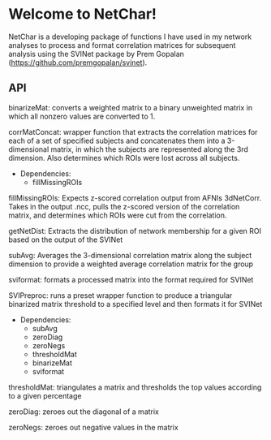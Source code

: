 # Welcome to NetChar!

NetChar is a developing package of functions I have used in my network analyses to process and format correlation matrices for subsequent analysis using the SVINet package by Prem Gopalan (https://github.com/premgopalan/svinet). 

## API

binarizeMat: converts a weighted matrix to a binary unweighted matrix in which all nonzero values are converted to 1.

corrMatConcat: wrapper function that extracts the correlation matrices for each of a set of specified subjects and concatenates them into a 3-dimensional matrix, in which the subjects are represented along the 3rd dimension. Also determines which ROIs were lost across all subjects.
* Dependencies: 
	* fillMissingROIs

fillMissingROIs: Expects z-scored correlation output from AFNIs 3dNetCorr. Takes in the output .ncc, pulls the z-scored version of the correlation matrix, and determines which ROIs were cut from the correlation. 

getNetDist: Extracts the distribution of network membership for a given ROI based on the output of the SVINet

subAvg: Averages the 3-dimensional correlation matrix along the subject dimension to provide a weighted average correlation matrix for the group

sviformat: formats a processed matrix into the format required for SVINet

SVIPreproc: runs a preset wrapper function to produce a triangular binarized matrix threshold to a specified level and then formats it for SVINet
* Dependencies:
	* subAvg
	* zeroDiag
	* zeroNegs
	* thresholdMat
	* binarizeMat
	* sviformat

thresholdMat: triangulates a matrix and thresholds the top values according to a given percentage

zeroDiag: zeroes out the diagonal of a matrix

zeroNegs: zeroes out negative values in the matrix
